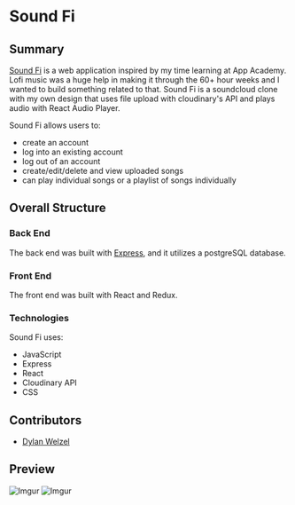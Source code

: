 # Sound Fi

## Summary
[Sound Fi](https://sound-fi.herokuapp.com/) is a web application inspired by my time learning at App Academy. Lofi music was a huge help in making it through the 60+ hour weeks and I wanted to build something related to that. Sound Fi is a soundcloud clone with my own design that uses file upload with cloudinary's API and plays audio with React Audio Player.

Sound Fi allows users to:
* create an account
* log into an existing account
* log out of an account
* create/edit/delete and view uploaded songs
* can play individual songs or a playlist of songs individually

## Overall Structure
### Back End
The back end was built with [Express](https://expressjs.com/), and it utilizes a postgreSQL database.

### Front End
The front end was built with React and Redux.

### Technologies
Sound Fi uses:
* JavaScript
* Express
* React
* Cloudinary API
* CSS


## Contributors
* [Dylan Welzel](https://github.com/DylanWelzel)


## Preview
![Imgur](https://i.imgur.com/zCw4ttC.png)
![Imgur](https://i.imgur.com/Mg3cDEG.png)























